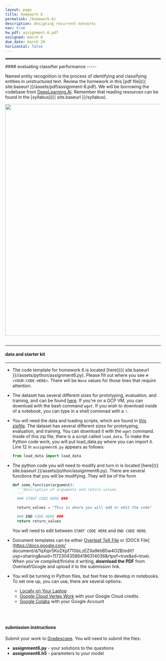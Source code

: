 ```yaml
---
layout: page
title: homework 6
permalink: /homework-6/
description: designing recurrent networks 
nav: true
hw_pdf: assignment-6.pdf
assigned: march 6
due_date: march 20
horizontal: false
---
```


<hr style="border:2px solid gray">
#### evaluating classifier performance
-----

Named entity recognition is the process of identifying and classifying entities in unstructured text. Review the homework in this [pdf file]({{ site.baseurl }}/assets/pdf/assignment-6.pdf). We will be borrowing the codebase from [DeepLearning.AI](http://deeplearning.ai). Remember that reading resources can be found in the [syllabus]({{ site.baseurl }}/syllabus).

<center>
<img 
  src="{{ site.baseurl }}/assets/img/ner-hw6.png"
  width="750" height="auto">
</center>
<br>

-----
#### data and starter kit
-----

* The code template for homework 6 is located [here]({{ site.baseurl }}//assets/python/assignment6.py). Please fill out where you see `# <YOUR-CODE-HERE>`. There will be `None` values for those lines that require attention.

* The dataset has several different sizes for prototyping, evaluation, and training, and can be found [here](https://course.ccs.neu.edu/cs6120s25/data//named-entities). If you're on a GCP VM, you can download with the bash command `wget`. If you wish to download inside of a notebook, you can type in a shell commnad with a `!`.

* You will need the data and loading scripts, which are found in [this zipfile](https://course.ccs.neu.edu/cs6120s25/data/named-entities/ner-data.zip). The dataset has several different sizes for prototyping, evaluation, and training. You can download it with the `wget` command. Inside of this zip file, there is a script called `load_data`. To make the Python code work, you will put load_data.py where you can import it. Line 12 in `assignment6.py` appears as follows:

  ```python
  from load_data import load_data
  ```

* The python code you will need to modify and turn in is located [here]({{ site.baseurl }}/assets/python/assignment6.py). There are several functions that you will be modifying. They will be of the form

  ```python
  def some_function(argument):
    '''Description of arguments and return values
    '''
    ### START CODE HERE ###

    return_values = "This is where you will add or edit the code"

    ### END CODE HERE ###
    return return_values
  ```

  You will need to edit between `START CODE HERE` and `END CODE HERE`.

* Document templates can be either [Overleaf TeX File](https://www.overleaf.com/read/zfwcfsbbgtxj) or [DOCX File](https://docs.google.com/
document/d/1qXipr5Ko2Xpf71GbLzEZXa9khB5w4O2B/edit?usp=sharing&ouid=117230435864186314036&rtpof=true&sd=true). When you've compiled/finishe
d writing, **download the PDF** from Overleaf/Google and upload it to the submission link. 

* You will be turning in Python files, but feel free to develop in notebooks. To set one up, you can use, there are several options:
  * [Locally on Your Laptop](https://jupyter.org/install)
  * [Google Cloud Vertex Work](https://console.cloud.google.com/vertex-ai/workbench) with your Google Cloud credits. 
  * [Google Colabs](https://colab.research.google.com/) with your Google Account

<br>
<br>

#### submission instructions

Submit your work to [Gradescope](http://gradescope.com). You will need to submit the files:

* **assignment6.py** - your solutions to the questions
* **assignment6.h5** - parameters to your model

